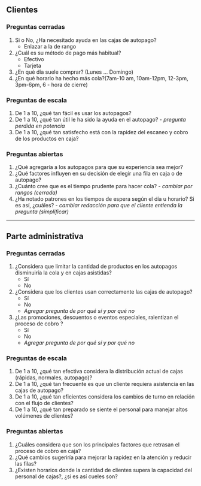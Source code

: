 
## Clientes

### Preguntas cerradas

1. Si o No, ¿Ha necesitado ayuda en las cajas de autopago?
	- Enlazar a la de rango
2. ¿Cuál es su método de pago más habitual?
    - Efectivo
    - Tarjeta
3. ¿En qué día suele comprar? (Lunes ... Domingo)
4. ¿En qué horario ha hecho más cola?(7am-10 am, 10am-12pm, 12-3pm, 3pm-6pm, 6 - hora de cierre)

### Preguntas de escala

1. De 1 a 10, ¿qué tan fácil es usar los autopagos?
2. De 1 a 10, ¿qué tan útil le ha sido la ayuda en el autopago? - *pregunta perdida en potencia*
3. De 1 a 10, ¿qué tan satisfecho está con la rapidez del escaneo y cobro de los productos en caja?

### Preguntas abiertas

1. ¿Qué agregaría a los autopagos para que su experiencia sea mejor?
2. ¿Qué factores influyen en su decisión de elegir una fila en caja o de autopago?
3. ¿Cuánto cree que es el tiempo prudente para hacer cola? - *cambiar por rangos (cerrada)*
4. ¿Ha notado patrones en los tiempos de espera según el día u horario? Si es así, ¿cuáles? - *cambiar redacción para que el cliente entienda la pregunta (simplificar)*

---

## Parte administrativa

### Preguntas cerradas

1. ¿Considera que limitar la cantidad de productos en los autopagos disminuiría la cola y en cajas asistidas?
	- Sí
	- No
2. ¿Considera que los clientes usan correctamente las cajas de autopago?
	- Sí
	- No
	- *Agregar pregunta de por qué sí y por qué no*
3. ¿Las promociones, descuentos o eventos especiales, ralentizan el proceso de cobro ?
	- Sí
	- No
	- *Agregar pregunta de por qué sí y por qué no*




### Preguntas de escala

1. De 1 a 10, ¿qué tan efectiva considera la distribución actual de cajas (rápidas, normales, autopago)?
2. De 1 a 10, ¿qué tan frecuente es que un cliente requiera asistencia en las cajas de autopago?
3. De 1 a 10, ¿qué tan eficientes considera los cambios de turno en relación con el flujo de clientes?
4. De 1 a 10, ¿qué tan preparado se siente el personal para manejar altos volúmenes de clientes?

### Preguntas abiertas

1. ¿Cuáles considera que son los principales factores que retrasan el proceso de cobro en caja?
2. ¿Qué cambios sugeriría para mejorar la rapidez en la atención y reducir las filas?
3. ¿Existen horarios donde la cantidad de clientes supera la capacidad del personal de cajas?, ¿si es así cueles son?
